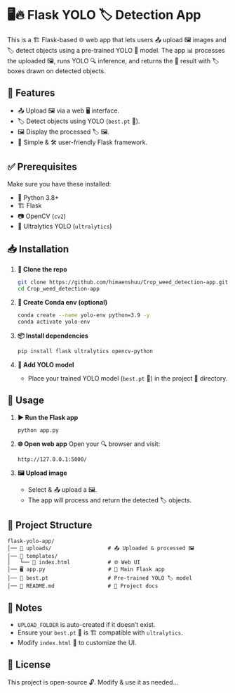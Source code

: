 # 🖥️🔥 Flask YOLO 🏷️ Detection App

This is a 🏗️ Flask-based 🌐 web app that lets users 📤 upload 🖼️ images and 🏷️ detect objects using a pre-trained YOLO 🧠 model. The app 📊 processes the uploaded 🖼️, runs YOLO 🔍 inference, and returns the 🎯 result with 🏷️ boxes drawn on detected objects.

## 🌟 Features
- 📤 Upload 🖼️ via a web 🖥️ interface.
- 🏷️ Detect objects using YOLO (`best.pt` 🧠).
- 🖼️ Display the processed 🏷️ 🖼️.
- 🚀 Simple & 🛠️ user-friendly Flask framework.

## ✅ Prerequisites
Make sure you have these installed:

- 🐍 Python 3.8+
- 🏗️ Flask
- 📷 OpenCV (`cv2`)
- 🚀 Ultralytics YOLO (`ultralytics`)

## 📥 Installation
1. **📂 Clone the repo**
   ```bash
   git clone https://github.com/himaenshuu/Crop_weed_detection-app.git
   cd Crop_weed_detection-app
   ```

2. **🔧 Create Conda env (optional)**
   ```bash
   conda create --name yolo-env python=3.9 -y
   conda activate yolo-env
   ```

3. **📦 Install dependencies**
   ```bash
   pip install flask ultralytics opencv-python
   ```

4. **📌 Add YOLO model**
   - Place your trained YOLO model (`best.pt` 🧠) in the project 📁 directory.

## 🚀 Usage
1. **▶️ Run the Flask app**
   ```bash
   python app.py
   ```

2. **🌐 Open web app**
   Open your 🔍 browser and visit:
   ```
   http://127.0.0.1:5000/
   ```

3. **🖼️ Upload image**
   - Select & 📤 upload a 🖼️.
   - The app will process and return the detected 🏷️ objects.

## 📂 Project Structure
```
flask-yolo-app/
│── 📁 uploads/                  # 📤 Uploaded & processed 🖼️
│── 📁 templates/
│   └── 📝 index.html            # 🌐 Web UI
│── 🖥️ app.py                    # 🎯 Main Flask app
│── 🧠 best.pt                   # Pre-trained YOLO 🏷️ model
│── 📄 README.md                 # 📖 Project docs
```

## 📝 Notes
- `UPLOAD_FOLDER` is auto-created if it doesn’t exist.
- Ensure your `best.pt` 🧠 is 🏗️ compatible with `ultralytics`.
- Modify `index.html` 🎨 to customize the UI.

## 📜 License
This project is open-source 🔓. Modify & use it as needed...
